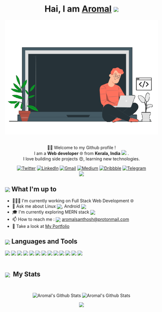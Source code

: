 <div align="center">
    <h1>Hai, I am <a href="https://aromalsanthosh.tech" target="_blank">Aromal</a> <img
            src="https://media.giphy.com/media/hvRJCLFzcasrR4ia7z/giphy.gif" width="32"></h1>
    <img alt="Developer Pic"
        src="home_anime.f372ef86.gif" width="540"/>
    <br/><br/>
    <p>🙏🏻 Welcome to my Github profile !<br />
        I am a <b>Web developer</b> 🌐 from <b>Kerala, India</b> <img
            src="https://image.flaticon.com/icons/svg/551/551889.svg" width="14" /> .<br />
        I love building side projects 😍, learning new technologies. </p>
    <div>
        <a href="https://twitter.com/aromalhere" target="_blank"><img alt="Twitter"
                src="https://img.shields.io/badge/twitter-%231DA1F2.svg?&style=for-the-badge&logo=twitter&logoColor=white" /></a>
        <a href="https://www.linkedin.com/in/aromalsanthosh" target="_blank"><img alt="LinkedIn"
                src="https://img.shields.io/badge/linkedin-%230077B5.svg?&style=for-the-badge&logo=linkedin&logoColor=white" /></a>
        <a href="mailto:aromalponmana@gmail.com" target="_blank"><img alt="Gmail"
                src="https://img.shields.io/badge/-Gmail-D14836?style=for-the-badge&logo=Gmail&logoColor=white" /></a>
        <a href="https://medium.com/@aromalsanthosh" target="_blank"><img alt="Medium"
                src="https://img.shields.io/badge/medium-%2312100E.svg?&style=for-the-badge&logo=medium&logoColor=white" /></a>
        <a href="https://www.dribbble.com/aromalsanthosh"><img alt="Dribbble"
                src="https://img.shields.io/badge/dribble-%23EA4C89.svg?&style=for-the-badge&logo=dribbble&logoColor=white"></a>
        <a href="https://t.me/aromalhere"><img alt="Telegram"
                src="https://img.shields.io/badge/telegram-%232CA5E0.svg?&style=for-the-badge&logo=telegram&logoColor=white"></a><br>
<img align="center" src="https://komarev.com/ghpvc/?username=aromalsanthosh&style=flat-square" />
    </div>
</div>

<div>
    <div>
        <h2><img align="center"
                src="https://emojis.slackmojis.com/emojis/images/1584726375/8272/blob-cool.gif?1584726375" width="28" />
            What I'm up to</h2>
        <ul>
            <li> 👨🏻‍💻 I'm currently working on Full Stack Web Development 🌐</li>
            <li> 💬 Ask me about Linux <img align="center"
                    src="https://emojis.slackmojis.com/emojis/images/1593980850/9611/linux.png?1593980850"
                    width="16" />, Android <img align="center"
                    src="https://emojis.slackmojis.com/emojis/images/1493026598/2124/android.png?1493026598"
                    width="16" /></li>
            <li> 🎓 I'm currently exploring MERN stack <img align="center"
                    src="https://emojis.slackmojis.com/emojis/images/1473950148/1161/react.png?1473950148"
                    width="16" /></li>
            <li>📫 How to reach me : <img align="center"
                    src="https://emojis.slackmojis.com/emojis/images/1622508200/42507/email_open.png?1622508200" width="20" />
                <a href="mailto:aromalsanthosh@protonmail.com" target="_blank">aromalsanthosh@protonmail.com</a></li>
            <li>👀 Take a look at <a href="https://aromalsanthosh.tech/" target="_blank">My Portfolio</a></li>
        </ul>
    </div>



<div align="left">
        <h2><img src="https://emojis.slackmojis.com/emojis/images/1471045863/884/ninja.gif?1471045863" align="center"
                width="40" /> Languages and Tools</h2>
        <img src="https://img.shields.io/badge/javascript%20-%23323330.svg?&style=for-the-badge&logo=javascript&logoColor=%23F7DF1E"/>
<img src="https://img.shields.io/badge/python%20-%2314354C.svg?&style=for-the-badge&logo=python&logoColor=white"/>
<img src="https://img.shields.io/badge/java-%23ED8B00.svg?&style=for-the-badge&logo=java&logoColor=white"/>
<img src="https://img.shields.io/badge/c%20-%2300599C.svg?&style=for-the-badge&logo=c&logoColor=white"/>
<img src="https://img.shields.io/badge/html5%20-%23E34F26.svg?&style=for-the-badge&logo=html5&logoColor=white"/>
<img src="https://img.shields.io/badge/css3%20-%231572B6.svg?&style=for-the-badge&logo=css3&logoColor=white"/>
<img src="https://img.shields.io/badge/git%20-%23F05033.svg?&style=for-the-badge&logo=git&logoColor=white"/>
<img src="https://img.shields.io/badge/github%20-%23121011.svg?&style=for-the-badge&logo=github&logoColor=white"/>
<img src="https://img.shields.io/badge/node.js%20-%2343853D.svg?&style=for-the-badge&logo=node.js&logoColor=white"/>
<img src="https://img.shields.io/badge/markdown-%23000000.svg?&style=for-the-badge&logo=markdown&logoColor=white"/>
<img src="https://camo.githubusercontent.com/268ac512e333b69600eb9773a8f80b7a251f4d6149642a50a551d4798183d621/68747470733a2f2f696d672e736869656c64732e696f2f62616467652f52656163742d3230323332413f7374796c653d666f722d7468652d6261646765266c6f676f3d7265616374266c6f676f436f6c6f723d363144414642"/>
<img src="https://camo.githubusercontent.com/92dde1e7c42c013a5fce4dfeee0843f06710bfd38a610885e33a273c7eca0d22/68747470733a2f2f696d672e736869656c64732e696f2f62616467652f4e65746c6966792d3030433742373f7374796c653d666f722d7468652d6261646765266c6f676f3d6e65746c696679266c6f676f436f6c6f723d7768697465"/>
<img src="https://camo.githubusercontent.com/71790379eb2459d3c732db11788bb8451c0a2cb106c711cc57f71bf528bdb764/68747470733a2f2f696d672e736869656c64732e696f2f62616467652f476f6f676c655f436c6f75642d3432383546343f7374796c653d666f722d7468652d6261646765266c6f676f3d676f6f676c652d636c6f7564266c6f676f436f6c6f723d7768697465"/>


        
  </div>





<br />


<div align="left">
        <h2><img width="30" align="center"
                src="https://emojis.slackmojis.com/emojis/images/1471045834/769/bike.gif?1471045834" /> &nbsp;My Stats
        </h2>
    </div>
    <br />
    <div>
            <p align="center">
                <img height="160" alt="Aromal's Github Stats"
                    src="https://github-readme-stats.vercel.app/api?username=aromalsanthosh&show_icons=true&hide_border=true&theme=dark&count_private=true" />
                <img alt="Aromal's Github Stats" height="160"
                    src="https://github-readme-stats.vercel.app/api/top-langs/?username=aromalsanthosh&hide=assembly&layout=compact&theme=dark" />
            </p>  
<p align="center">
  <a href="#">
    <img src="https://github-readme-streak-stats.herokuapp.com/?user=aromalsanthosh"/>
  </a>
</p>
    </div>


</div>




